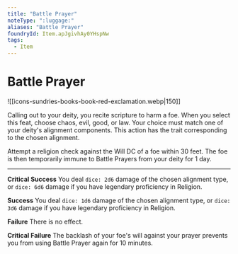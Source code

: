 ```yaml
---
title: "Battle Prayer"
noteType: ":luggage:"
aliases: "Battle Prayer"
foundryId: Item.apJgivhAy0YHspNw
tags:
  - Item
---
```


# Battle Prayer
![[icons-sundries-books-book-red-exclamation.webp|150]]

Calling out to your deity, you recite scripture to harm a foe. When you select this feat, choose chaos, evil, good, or law. Your choice must match one of your deity's alignment components. This action has the trait corresponding to the chosen alignment.

Attempt a religion check against the Will DC of a foe within 30 feet. The foe is then temporarily immune to Battle Prayers from your deity for 1 day.

* * *

**Critical Success** You deal `dice: 2d6` damage of the chosen alignment type, or `dice: 6d6` damage if you have legendary proficiency in Religion.

**Success** You deal `dice: 1d6` damage of the chosen alignment type, or `dice: 3d6` damage if you have legendary proficiency in Religion.

**Failure** There is no effect.

**Critical Failure** The backlash of your foe's will against your prayer prevents you from using Battle Prayer again for 10 minutes.
